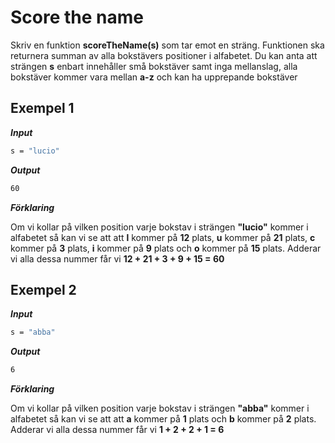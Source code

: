 # Score the name

Skriv en funktion **scoreTheName(s)** som tar emot en sträng. Funktionen ska returnera summan av alla bokstävers positioner i alfabetet. Du kan anta att strängen **s** enbart innehåller små bokstäver samt inga mellanslag, alla bokstäver kommer vara mellan **a-z** och kan ha upprepande bokstäver

## Exempel 1

**_Input_**

```bash
s = "lucio"
```

**_Output_**

```bash
60
```

**_Förklaring_**

Om vi kollar på vilken position varje bokstav i strängen **"lucio"** kommer i alfabetet så kan vi se att att **l** kommer på **12** plats, **u** kommer på **21** plats, **c** kommer på **3** plats, **i** kommer på **9** plats och **o** kommer på **15** plats. Adderar vi alla dessa nummer får vi **12 + 21 + 3 + 9 + 15 = 60**

## Exempel 2

**_Input_**

```bash
s = "abba"
```

**_Output_**

```bash
6
```

**_Förklaring_**

Om vi kollar på vilken position varje bokstav i strängen **"abba"** kommer i alfabetet så kan vi se att att **a** kommer på **1** plats och **b** kommer på **2** plats. Adderar vi alla dessa nummer får vi **1 + 2 + 2 + 1 = 6**
